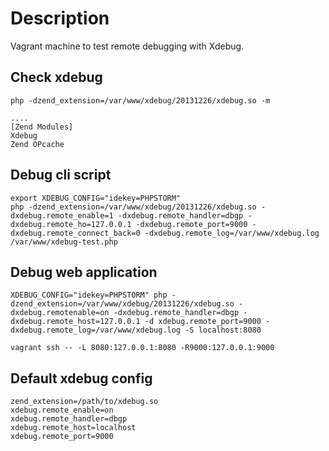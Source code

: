 # Description

Vagrant machine to test remote debugging with Xdebug.

## Check xdebug

````
php -dzend_extension=/var/www/xdebug/20131226/xdebug.so -m

....
[Zend Modules]
Xdebug
Zend OPcache
````

## Debug cli script

````
export XDEBUG_CONFIG="idekey=PHPSTORM"
php -dzend_extension=/var/www/xdebug/20131226/xdebug.so -dxdebug.remote_enable=1 -dxdebug.remote_handler=dbgp -dxdebug.remote_ho=127.0.0.1 -dxdebug.remote_port=9000 -dxdebug.remote_connect_back=0 -dxdebug.remote_log=/var/www/xdebug.log /var/www/xdebug-test.php
````

## Debug web application

````
XDEBUG_CONFIG="idekey=PHPSTORM" php -dzend_extension=/var/www/xdebug/20131226/xdebug.so -dxdebug.remotenable=on -dxdebug.remote_handler=dbgp -dxdebug.remote_host=127.0.0.1 -d xdebug.remote_port=9000 -dxdebug.remote_log=/var/www/xdebug.log -S localhost:8080
````

````
vagrant ssh -- -L 8080:127.0.0.1:8080 -R9000:127.0.0.1:9000
````


## Default xdebug config
````
zend_extension=/path/to/xdebug.so
xdebug.remote_enable=on
xdebug.remote_handler=dbgp
xdebug.remote_host=localhost
xdebug.remote_port=9000
````